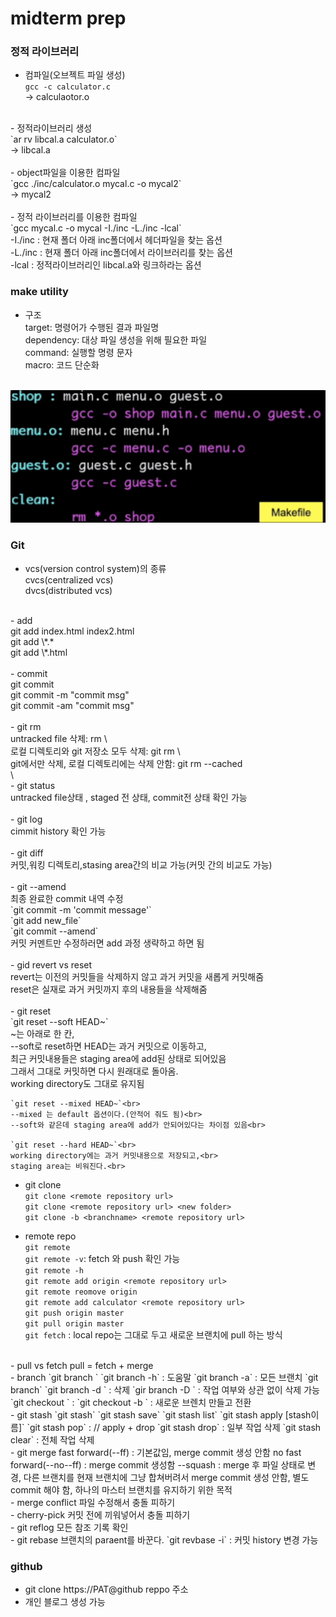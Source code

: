 # midterm prep

### 정적 라이브러리

- 컴파일(오브젝트 파일 생성)<br>
`gcc -c calculator.c`<br>
-> calculaotor.o<br>
<br>
- 정적라이브러리 생성<br>
`ar rv libcal.a calculator.o`<br>
-> libcal.a<br>
<br>
- object파일을 이용한 컴파일<br>
`gcc ./inc/calculator.o mycal.c -o mycal2`<br>
-> mycal2<br>
<br>
- 정적 라이브러리를 이용한 컴파일<br>
`gcc mycal.c -o mycal -I./inc -L./inc -lcal`<br>
	 -I./inc : 현재 폴더 아래 inc폴더에서 헤더파일을 찾는 옵션<br>
	 -L./inc : 현재 폴더 아래 inc폴더에서 라이브러리를 찾는 옵션<br>
	 -lcal : 정적라이브러리인 libcal.a와 링크하라는 옵션<br>

### make utility

- 구조<br>
	 target: 명령어가 수행된 결과 파일명<br>
	 dependency: 대상 파일 생성을 위해 필요한 파일<br>
	 command: 실행할 명령 문자<br>
	 macro: 코드 단순화<br>
<br>
<img src=https://github.com/jwoon0606/AcademicCodeVault/blob/main/programmingStudio/week7/screenshots/makefile.png>

### Git

- vcs(version control system)의 종류<br>
	cvcs(centralized vcs)<br>
	dvcs(distributed vcs)<br>
<br>
- add<br>
	git add index.html index2.html<br>
	git add \*.*<br>
	git add \*.html<br>
<br>
- commit<br>
	git commit<br>
	git commit -m "commit msg"<br>
	git commit -am "commit msg"<br>
<br>
- git rm<br>
	untracked file 삭제: rm \<filename><br>
	로컬 디렉토리와 git 저장소 모두 삭제: git rm \<filename><br>
	git에서만 삭제, 로컬 디렉토리에는 삭제 안함: git rm --cached <br>\<filename>
<br>
- git status<br>
	untracked file상태 , staged 전 상태, commit전 상태 확인 가능<br>
<br>
- git log<br>
	cimmit history 확인 가능<br>
<br>
- git diff<br>
	커밋,워킹 디렉토리,stasing area간의 비교 가능(커밋 간의 비교도 가능)<br>
<br>
- git --amend<br>
	최종 완료한 commit 내역 수정<br>
	`git commit -m 'commit message'`<br>
	`git add new_file`<br>
	`git commit --amend`<br>
	커밋 커멘트만 수정하러면 add 과정 생략하고 하면 됨<br>
<br>
- gid revert vs reset<br>
	revert는 이전의 커밋들을 삭제하지 않고 과거 커밋을 새롭게 커밋해줌<br>
	reset은 실재로 과거 커밋까지 후의 내용들을 삭제해줌<br>
<br>
- git reset<br>
	`git reset --soft HEAD~`<br>
	~는 아래로 한 칸, <br>
	--soft로 reset하면 HEAD는 과거 커밋으로 이동하고,<br>
	최근 커밋내용들은 staging area에 add된 상태로 되어있음<br>
	그래서 그대로 커밋하면 다시 원래대로 돌아옴.<br>
	working directory도 그대로 유지됨<br>
	
	`git reset --mixed HEAD~`<br>
	--mixed 는 default 옵션이다.(안적어 줘도 됨)<br>
	--soft와 같은데 staging area에 add가 안되어있다는 차이점 있음<br>

	`git reset --hard HEAD~`<br>
	working directory에는 과거 커밋내용으로 저장되고,<br>
	staging area는 비워진다.<br>

- git clone<br>
	`git clone <remote repository url>`<br>
	`git clone <remote repository url> <new folder>`<br>
	`git clone -b <branchname> <remote repository url>`<br>

- remote repo<br>
	`git remote`<br>
	`git remote -v`: fetch 와 push 확인 가능<br>
	`git remote -h`<br>
	`git remote add origin <remote repository url>`<br>
	`git remote reomove origin`<br>
	`git remote add calculator <remote repository url>`<br>
	`git push origin master`<br>
	`git pull origin master`<br>
	`git fetch` : local repo는 그대로 두고 새로운 브랜치에 pull 하는 방식<br>
<br>
- pull vs fetch  
	pull = fetch + merge  
<br>
- branch  
	`git branch <new branch>`  
	`git branch -h` : 도움말  
	`git branch -a` : 모든 브랜치  
	`git branch`  
	`git branch -d <branchname>` : 삭제  
	`gir branch -D <branchname>` : 작업 여부와 상관 없이 삭제 가능  
  <br>
	`git checkout <branchname>` :   
	`git checkout -b <new branch>` : 새로운 브렌치 만들고 전환  
<br>
- git stash  
	`git stash`  
	`git stash save`  
	`git stash list`  
	`git stash apply [stash이름]`  
	`git stash pop` : // apply + drop  
	`git stash drop` : 일부 작업 삭제  
	`git stash clear` : 전체 작업 삭제  
<br>
- git merge  
	fast forward(--ff) : 기본값임, merge commit 생성 안함  
	no fast forward(--no--ff) : merge commit 생성함  
	--squash : merge 후 파일 상태로 변경, 다른 브랜치를 현재 브랜치에 그냥 합쳐버려서 merge commit 생성 안함, 별도 commit 해야 함, 하나의 마스터 브랜치를 유지하기 위한 목적  
<br>
- merge conflict  
	파일 수정해서 충돌 피하기  
<br>
- cherry-pick  
	커밋 전에 끼워넣어서 충돌 피하기  
<br>
- git reflog  
	모든 참조 기록 확인  
<br>
- git rebase  
	브랜치의 paraent를 바꾼다.  
	`git revbase -i` : 커밋 history 변경 가능  

### github

- git clone https://PAT@github reppo 주소  
- 개인 블로그 생성 가능  